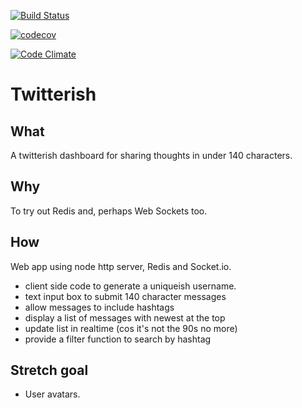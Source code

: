 [![Build Status](https://travis-ci.org/FloatingIntegers/twitterish.svg?branch=master)](https://travis-ci.org/FloatingIntegers/twitterish)

[![codecov](https://codecov.io/gh/FloatingIntegers/twitterish/branch/master/graph/badge.svg)](https://codecov.io/gh/FloatingIntegers/twitterish)

[![Code Climate](https://codeclimate.com/github/FloatingIntegers/twitterish/badges/gpa.svg)](https://codeclimate.com/github/FloatingIntegers/twitterish)

# Twitterish

## What

A twitterish dashboard for sharing thoughts in under 140 characters.

## Why

To try out Redis and, perhaps Web Sockets too.

## How

Web app using node http server, Redis and Socket.io.

- client side code to generate a uniqueish username.
- text input box to submit 140 character messages
- allow messages to include hashtags
- display a list of messages with newest at the top
- update list in realtime (cos it's not the 90s no more)
- provide a filter function to search by hashtag

## Stretch goal

- User avatars.
